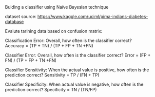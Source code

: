 Bulding a classifier using Naïve Bayesian technique 

dataset source:
https://www.kaggle.com/uciml/pima-indians-diabetes-database 

Evalute tarining data based on confusion matrix:

Classification Error: Overall, how often is the classifier correct?  
Accuracy = (TP + TN) / (TP + FP + TN +FN) 

Classifier Error: Overall, how often is the classifier correct? 
Error = (FP + FN) / (TP + FP + TN +FN) 

Classifier Sensitivity: When the actual value is positive, how often is the prediction correct? 
Sensitivity = TP / (FN + TP) 

Classifier Specificity: When actual value is negative, how often is the prediction correct? 
Specificity = TN / (TN/FP) 